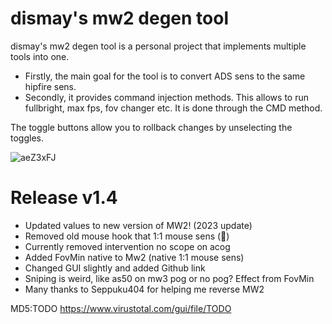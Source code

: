 # dismay's mw2 degen tool

dismay's mw2 degen tool is a personal project that implements multiple tools into one.

- Firstly, the main goal for the tool is to convert ADS sens to the same hipfire sens. 
- Secondly, it provides command injection methods. This allows to run fullbright, max fps, fov changer etc. It is done through the CMD method.

The toggle buttons allow you to rollback changes by unselecting the toggles.

![aeZ3xFJ](https://github.com/Devilish-Trio/mw2degentool/assets/93299449/b4c2ccbd-1dda-4868-925d-cc048839bdf8)


# Release v1.4
- Updated values to new version of MW2! (2023 update)
- Removed old mouse hook that 1:1 mouse sens (🤮)
- Currently removed intervention no scope on acog
- Added FovMin native to Mw2 (native 1:1 mouse sens)
- Changed GUI slightly and added Github link
- Sniping is weird, like as50 on mw3 pog or no pog? Effect from FovMin
- Many thanks to Seppuku404 for helping me reverse MW2


MD5:TODO
https://www.virustotal.com/gui/file/TODO
